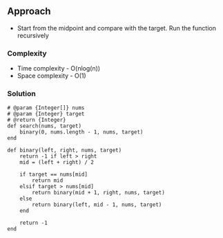 ## Approach
- Start from the midpoint and compare with the target. Run the function recursively

### Complexity
- Time complexity - O(nlog(n))
- Space complexity - O(1)

### Solution
```
# @param {Integer[]} nums
# @param {Integer} target
# @return {Integer}
def search(nums, target)
    binary(0, nums.length - 1, nums, target)          
end

def binary(left, right, nums, target)
    return -1 if left > right
    mid = (left + right) / 2

    if target == nums[mid]
        return mid
    elsif target > nums[mid]
        return binary(mid + 1, right, nums, target)
    else
        return binary(left, mid - 1, nums, target)
    end

    return -1
end
```
